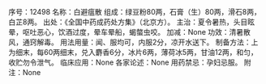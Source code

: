 序号：12498
名称：白避瘟散
组成：绿豆粉80两，石膏（生）80两，滑石8两，白芷8两。
出处：《全国中药成药处方集》（北京方）。
主治：夏令暑热，头目眩晕，呕吐恶心，饮酒过度，晕车晕船，蝎螫虫咬。
加减：None
功效：清暑散风，通窍解毒。
用法用量：闻、服均可，内服2分，凉开水送下。
制备方法：上为细末，每60两细末，兑入麝香6分，冰片6两，薄荷冰5两，甘油12两，和匀，收贮勿令泄气。
临床应用：None
各家论述：None
用药禁忌：孕妇忌服。
附注：None
